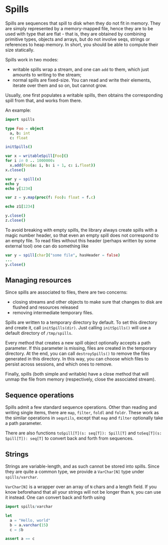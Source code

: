 # Spills

Spills are sequences that spill to disk when they do not fit in memory. They
are simply represented by a memory-mapped file, hence they are to be used with
type that are flat - that is, they are obtained by combining primitive types,
objects and arrays, but do not involve seqs, strings or references to heap
memory. In short, you should be able to compute their size statically.

Spills work in two modes:

* writable spills wrap a stream, and one can `add` to them, which just amounts
  to writing to the stream;
* normal spills are fixed-size. You can read and write their elements, iterate
  over them and so on, but cannot grow.

Usually, one first populates a writable spills, then obtains the corresponding
spill from that, and works from there.

An example:

```nim
import spills

type Foo = object
  a, b: int
  c: float

initSpills()

var x = writableSpill[Foo]()
for i in 0 .. 1000000:
  x.add(Foo(a: i, b: i + 1, c: i.float))
x.close()

var y = spill(x)
echo y
echo y[1234]

var z = y.map(proc(f: Foo): float = f.c)

echo z1[1234]

y.close()
z.close()
```

To avoid breaking with empty spills, the library always create spills with a
magic number header, so that even an empty spill does not correspond to an
empty file. To read files without this header (perhaps written by some external
tool) one can do something like

```nim
var y = spill[char]("some file", hasHeader = false)
...
y.close()
```

## Managing resources

Since spills are associated to files, there are two concerns:

* closing streams and other objects to make sure that changes to disk are
  flushed and resources released
* removing intermediate temporary files.

Spills are written to a temporary directory by default. To set this directory
and create it, call `initSpills(dir)`. Just calling `initSpills()` will use a
default directory of `/tmp/spills`.

Every method that creates a new spill object optionally accepts a path parameter.
If this parameter is missing, files are created in the temporary directory.
At the end, you can call `destroySpills()` to remove the files generated in this
directory. In this way, you can choose which files to persist across sessions,
and which ones to remove.

Finally, spills (both simple and writable) have a close method that will unmap
the file from memory (respectively, close the associated stream).

## Sequence operations

Spills admit a few standard sequence operations. Other than reading and writing
single items, there are `map`, `filter`, `foldl` and `foldr`. These work as the
similar operations in `sequtils`, except that `map` and `filter` optionally
take a path parameter.

There are also functions `toSpill[T](s: seq[T]): Spill[T]` and
`toSeq[T](s: Spill[T]): seq[T]` to convert back and forth from sequences.

## Strings

Strings are variable-length, and as such cannot be stored into spills. Since
they are quite a common type, we provide a `VarChar[N]` type under `spills/varchar`.

`VarChar[N]` is a wrapper over an array of `N` chars and a length field. If you
know beforehand that all your strings will not be longer than `N`, you can use
it instead. One can convert back and forth using

```nim
import spills/varchar

let
  a = "Hello, world"
  b = a.varchar(15)
  c = $b

assert a == c
```